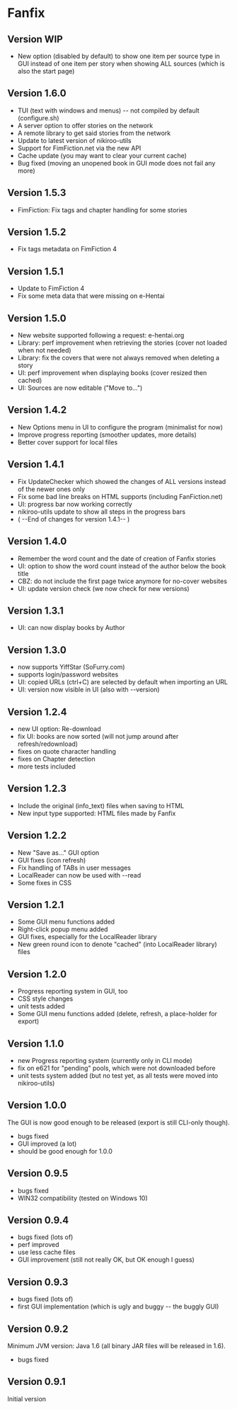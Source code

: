 # Fanfix

## Version WIP
- New option (disabled by default) to show one item per source type in GUI instead of one item per story when showing ALL sources (which is also the start page)

## Version 1.6.0

- TUI (text with windows and menus) -- not compiled by default (configure.sh)
- A server option to offer stories on the network
- A remote library to get said stories from the network
- Update to latest version of nikiroo-utils
- Support for FimFiction.net via the new API
- Cache update (you may want to clear your current cache)
- Bug fixed (moving an unopened book in GUI mode does not fail any more)

## Version 1.5.3

- FimFiction: Fix tags and chapter handling for some stories

## Version 1.5.2

- Fix tags metadata on FimFiction 4

## Version 1.5.1

- Update to FimFiction 4
- Fix some meta data that were missing on e-Hentai

## Version 1.5.0

- New website supported following a request: e-hentai.org
- Library: perf improvement when retrieving the stories (cover not loaded when not needed)
- Library: fix the covers that were not always removed when deleting a story
- UI: perf improvement when displaying books (cover resized then cached)
- UI: Sources are now editable ("Move to...")

## Version 1.4.2

- New Options menu in UI to configure the program (minimalist for now)
- Improve progress reporting (smoother updates, more details)
- Better cover support for local files

## Version 1.4.1

- Fix UpdateChecker which showed the changes of ALL versions instead of the newer ones only
- Fix some bad line breaks on HTML supports (including FanFiction.net)
- UI: progress bar now working correctly
- nikiroo-utils update to show all steps in the progress bars
- ( --End of changes for version 1.4.1-- )

## Version 1.4.0

- Remember the word count and the date of creation of Fanfix stories
- UI: option to show the word count instead of the author below the book title
- CBZ: do not include the first page twice anymore for no-cover websites
- UI: update version check (we now check for new versions)

## Version 1.3.1

- UI: can now display books by Author

## Version 1.3.0

- now supports YiffStar (SoFurry.com)
- supports login/password websites
- UI: copied URLs (ctrl+C) are selected by default when importing an URL
- UI: version now visible in UI (also with --version)

## Version 1.2.4

- new UI option: Re-download
- fix UI: books are now sorted (will not jump around after refresh/redownload)
- fixes on quote character handling
- fixes on Chapter detection
- more tests included

## Version 1.2.3

- Include the original (info_text) files when saving to HTML
- New input type supported: HTML files made by Fanfix

## Version 1.2.2

- New "Save as..." GUI option
- GUI fixes (icon refresh)
- Fix handling of TABs in user messages
- LocalReader can now be used with --read
- Some fixes in CSS

## Version 1.2.1

- Some GUI menu functions added
- Right-click popup menu added
- GUI fixes, especially for the LocalReader library
- New green round icon to denote "cached" (into LocalReader library) files

## Version 1.2.0

- Progress reporting system in GUI, too
- CSS style changes
- unit tests added
- Some GUI menu functions added (delete, refresh, a place-holder for export)

## Version 1.1.0

- new Progress reporting system (currently only in CLI mode)
- fix on e621 for "pending" pools, which were not downloaded before
- unit tests system added (but no test yet, as all tests were moved into nikiroo-utils)

## Version 1.0.0

The GUI is now good enough to be released (export is still CLI-only though).

- bugs fixed
- GUI improved (a lot)
- should be good enough for 1.0.0

## Version 0.9.5

- bugs fixed
- WIN32 compatibility (tested on Windows 10)

## Version 0.9.4

- bugs fixed (lots of)
- perf improved
- use less cache files
- GUI improvement (still not really OK, but OK enough I guess)

## Version 0.9.3

- bugs fixed (lots of)
- first GUI implementation (which is ugly and buggy -- the buggly GUI)

## Version 0.9.2

Minimum JVM version: Java 1.6 (all binary JAR files will be released in 1.6).

- bugs fixed

## Version 0.9.1

Initial version

